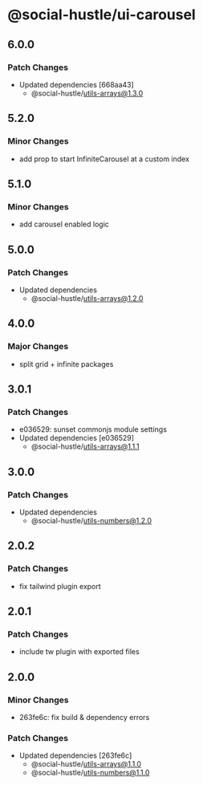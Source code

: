 # @social-hustle/ui-carousel

## 6.0.0

### Patch Changes

- Updated dependencies [668aa43]
  - @social-hustle/utils-arrays@1.3.0

## 5.2.0

### Minor Changes

- add prop to start InfiniteCarousel at a custom index

## 5.1.0

### Minor Changes

- add carousel enabled logic

## 5.0.0

### Patch Changes

- Updated dependencies
  - @social-hustle/utils-arrays@1.2.0

## 4.0.0

### Major Changes

- split grid + infinite packages

## 3.0.1

### Patch Changes

- e036529: sunset commonjs module settings
- Updated dependencies [e036529]
  - @social-hustle/utils-arrays@1.1.1

## 3.0.0

### Patch Changes

- Updated dependencies
  - @social-hustle/utils-numbers@1.2.0

## 2.0.2

### Patch Changes

- fix tailwind plugin export

## 2.0.1

### Patch Changes

- include tw plugin with exported files

## 2.0.0

### Minor Changes

- 263fe6c: fix build & dependency errors

### Patch Changes

- Updated dependencies [263fe6c]
  - @social-hustle/utils-arrays@1.1.0
  - @social-hustle/utils-numbers@1.1.0
